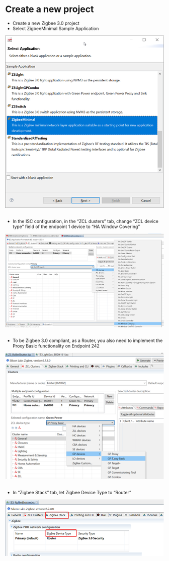 # Create a new project


-	Create a new Zigbee 3.0 project
-	Select ZigbeeMinimal Sample Application

![](../images/ho1_0.png) 

-	In the ISC configuration, in the “ZCL dusters” tab, change “ZCL device type” field of the endpoint 1 device to “HA Window Covering” 

![](../images/ho1_1.png) 

-	To be Zigbee 3.0 compliant, as a Router, you also need to implement the Proxy Basic functionality on Endpoint 242

![](../images/ho1_2.png) 
 
-	In “Zigbee Stack” tab, let Zigbee Device Type to “Router”

![](../images/ho1_3.png) 

 

